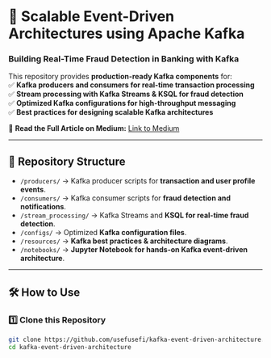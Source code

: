 # 🚀 Scalable Event-Driven Architectures using Apache Kafka  

### **Building Real-Time Fraud Detection in Banking with Kafka**  

This repository provides **production-ready Kafka components** for:  
✅ **Kafka producers and consumers for real-time transaction processing**  
✅ **Stream processing with Kafka Streams & KSQL for fraud detection**  
✅ **Optimized Kafka configurations for high-throughput messaging**  
✅ **Best practices for designing scalable Kafka architectures**  

📖 **Read the Full Article on Medium:** [Link to Medium](https://medium.com/@usefusefi/designing-scalable-event-driven-architectures-using-apache-kafka-8a5c53f35409)

---

## **📂 Repository Structure**  
- `/producers/` → Kafka producer scripts for **transaction and user profile events**.  
- `/consumers/` → Kafka consumer scripts for **fraud detection and notifications**.  
- `/stream_processing/` → Kafka Streams and **KSQL for real-time fraud detection**.  
- `/configs/` → Optimized **Kafka configuration files**.  
- `/resources/` → **Kafka best practices & architecture diagrams**.  
- `/notebooks/` → **Jupyter Notebook for hands-on Kafka event-driven architecture**.  

---

## **🛠 How to Use**  
### **1️⃣ Clone this Repository**
```bash
git clone https://github.com/usefusefi/kafka-event-driven-architecture.git
cd kafka-event-driven-architecture
